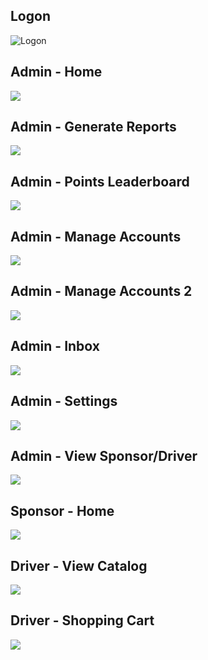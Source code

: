 ## Logon
![Logon](Logon.png "Logon")

## Admin - Home
![](admin_home.png)

## Admin - Generate Reports
![](admin_generate_reports.png)

## Admin - Points Leaderboard
![](admin_leaderboard.png)

## Admin - Manage Accounts
![](admin_manage_account.png)

## Admin - Manage Accounts 2
![](admin_manage_accounts_2.png)

## Admin - Inbox
![](admin_inbox.png)

## Admin - Settings
![](admin_settings.png)

## Admin - View Sponsor/Driver
![](admin_view_sponsor.png)

## Sponsor - Home
![](sponsor_home.png)

## Driver - View Catalog
![](driver_view_catalog.png)

## Driver - Shopping Cart
![](driver_shopping_cart.png)
